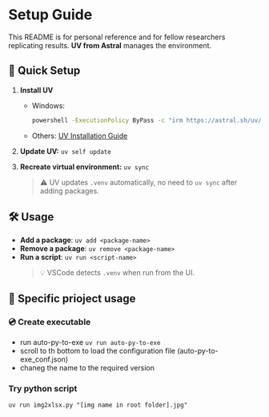# Setup Guide

This README is for personal reference and for fellow researchers replicating results. **UV from Astral** manages the environment.

## 🚀 Quick Setup

1. **Install UV**  
   - Windows:  
     ```bash
     powershell -ExecutionPolicy ByPass -c "irm https://astral.sh/uv/install.ps1 | iex"
     ```
   - Others: [UV Installation Guide](https://docs.astral.sh/uv/getting-started/installation/)

2. **Update UV:** `uv self update`

3. **Recreate virtual environment:** `uv sync`
   > ⚠️ UV updates `.venv` automatically, no need to `uv sync` after adding packages.

## 🛠️ Usage

- **Add a package**: `uv add <package-name>`
- **Remove a package**: `uv remove <package-name>`
- **Run a script**: `uv run <script-name>`  
  > 💡 VSCode detects `.venv` when run from the UI.


## 🔬 Specific prioject usage
### 💿 Create executable

- run auto-py-to-exe `uv run auto-py-to-exe`
- scroll to th bottom to load the configuration file (auto-py-to-exe_conf.json)
- chaneg the name to the required version

### Try python script
```shell
uv run img2xlsx.py "[img name in root folder].jpg"
```